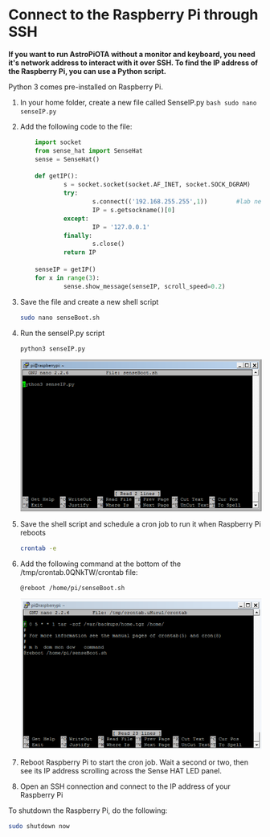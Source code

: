 # Connect to the Raspberry Pi through SSH

**If you want to run AstroPiOTA without a monitor and keyboard, you need it's network address to interact with it over SSH. To find the IP address of the Raspberry Pi, you can use a Python script.**

Python 3 comes pre-installed on Raspberry Pi.

1. In your home folder, create a new file called SenseIP.py
         ```bash
        sudo nano senseIP.py
        ```

2. Add the following code to the file:

    ```python
        import socket
        from sense_hat import SenseHat
        sense = SenseHat()

        def getIP():
                s = socket.socket(socket.AF_INET, socket.SOCK_DGRAM)
                try:
                        s.connect(('192.168.255.255',1))        #lab network used for this example
                        IP = s.getsockname()[0]
                except:
                        IP = '127.0.0.1'
                finally:
                        s.close()
                return IP

        senseIP = getIP()
        for x in range(3):
                sense.show_message(senseIP, scroll_speed=0.2)
    ```

3. Save the file and create a new shell script

    ```bash
    sudo nano senseBoot.sh
    ```

4. Run the senseIP.py script

    ```bash
    python3 senseIP.py
    ```

    ![Screen capture of shell script described in text](../RasSenseIP.png)

5. Save the shell script and schedule a cron job to run it when Raspberry Pi reboots

    ```bash
    crontab -e
    ```

6. Add the following command at the bottom of the /tmp/crontab.0QNkTW/crontab file:  

    ```
    @reboot /home/pi/senseBoot.sh
    ```

    ![Screen capture of crontab file update described in text](../RasCron.png)

7. Reboot Raspberry Pi to start the cron job. Wait a second or two, then see its IP address scrolling across the Sense HAT LED panel.

8. Open an SSH connection and connect to the IP address of your Raspberry Pi

To shutdown the Raspberry Pi, do the following:

```bash
sudo shutdown now
```


